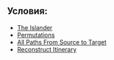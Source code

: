 ## Условия:

- [The Islander](https://www.hackerrank.com/contests/sda-hw-13-2022/challenges/islander/problem)
- [Permutations](https://leetcode.com/problems/permutations)
- [All Paths From Source to Target](https://leetcode.com/problems/all-paths-from-source-to-target)
- [Reconstruct Itinerary](https://leetcode.com/problems/reconstruct-itinerary)